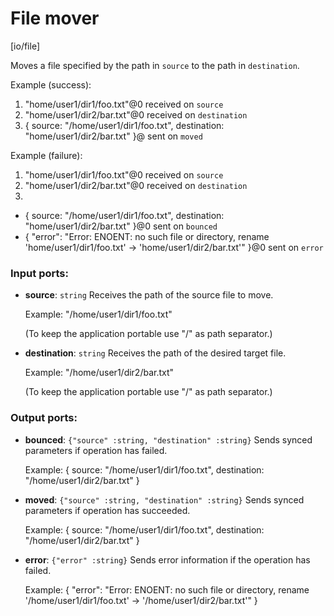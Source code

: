 # File mover

[io/file]

Moves a file specified by the path in `source` to the path in `destination`.

Example (success): 
1. "home/user1/dir1/foo.txt"@0 received on `source`
2. "home/user1/dir2/bar.txt"@0 received on `destination`
3. { 
source: "/home/user1/dir1/foo.txt", 
destination: "home/user1/dir2/bar.txt"
}@ sent on `moved`

Example (failure): 
1. "home/user1/dir1/foo.txt"@0 received on `source`
2. "home/user1/dir2/bar.txt"@0 received on `destination`
3. 
- { 
source: "/home/user1/dir1/foo.txt", 
destination: "home/user1/dir2/bar.txt"
}@0 sent on `bounced`
- {
  "error": "Error: ENOENT: no such file or directory, rename 'home/user1/dir1/foo.txt' -> 'home/user1/dir2/bar.txt'"
}@0 sent on `error`

### Input ports:

* __source__: `string`
    Receives the path of the source file to move.
    
    Example:
    "/home/user1/dir1/foo.txt"
    
    (To keep the application portable use "/" as path separator.)



* __destination__: `string`
    Receives the path of the desired target file.
    
    Example:
    "/home/user1/dir2/bar.txt"
    
    (To keep the application portable use "/" as path separator.)



### Output ports:

* __bounced__: `{"source" :string, "destination" :string}`
    Sends synced parameters if operation has failed.
    
    Example:
    { 
      source: "/home/user1/dir1/foo.txt", 
      destination: "/home/user1/dir2/bar.txt"
    }



* __moved__: `{"source" :string, "destination" :string}`
    Sends synced parameters if operation has succeeded.
    
    Example:
    { 
      source: "/home/user1/dir1/foo.txt", 
      destination: "/home/user1/dir2/bar.txt"
    }



* __error__: `{"error" :string}`
    Sends error information if the operation has failed.
    
    Example: 
    {
      "error": "Error: ENOENT: no such file or directory, rename '/home/user1/dir1/foo.txt' -> '/home/user1/dir2/bar.txt'"
    }



